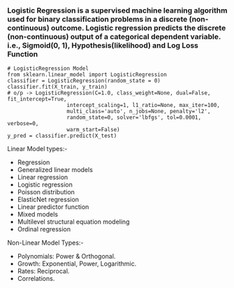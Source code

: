 ### Logistic Regression is a supervised machine learning algorithm used for binary classification problems in a discrete (non-continuous) outcome. Logistic regression predicts the discrete (non-continuous) output of a categorical dependent variable. i.e., Sigmoid(0, 1), Hypothesis(likelihood) and Log Loss Function

```
# LogisticRegression Model
from sklearn.linear_model import LogisticRegression
classifier = LogisticRegression(random_state = 0)
classifier.fit(X_train, y_train)
# o/p -> LogisticRegression(C=1.0, class_weight=None, dual=False, fit_intercept=True,
                   intercept_scaling=1, l1_ratio=None, max_iter=100,
                   multi_class='auto', n_jobs=None, penalty='l2',
                   random_state=0, solver='lbfgs', tol=0.0001, verbose=0,
                   warm_start=False)
y_pred = classifier.predict(X_test)
```

Linear Model types:-
- Regression
- Generalized linear models
- Linear regression
- Logistic regression
- Poisson distribution
- ElasticNet regression
- Linear predictor function
- Mixed models
- Multilevel structural equation modeling
- Ordinal regression

Non-Linear Model Types:-
- Polynomials: Power & Orthogonal.
- Growth: Exponential, Power, Logarithmic.
- Rates: Reciprocal.
- Correlations.
